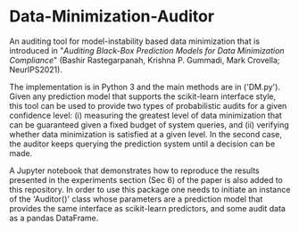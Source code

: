 # Data-Minimization-Auditor 
An auditing tool for model-instability based data minimization that is introduced in "<em>Auditing Black-Box Prediction Models for Data Minimization Compliance</em>" (Bashir Rastegarpanah, Krishna P. Gummadi, Mark Crovella; NeurIPS2021).

The implementation is in Python 3 and the main methods are in ('DM.py'). Given any prediction model that supports the scikit-learn interface style, this tool can be used to provide two types of probabilistic audits for a given confidence level: (i) measuring the greatest level of data minimization that can be guaranteed given a fixed budget of system queries, and (ii) verifying whether data minimization is satisfied at a given level. In the second case, the auditor keeps querying the prediction system until a decision can be made.

A Jupyter notebook that demonstrates how to reproduce the results presented in the experiments section (Sec 6) of the paper is also added to this repository.  In order to use this package one needs to initiate an instance of the 'Auditor()' class whose parameters are a prediction model that provides the same interface as scikit-learn predictors, and some audit data as a pandas DataFrame.
